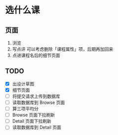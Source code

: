 # 选什么课

## 页面
1. 浏览
2. 写点评
	可以考虑删除「课程属性」项，后期再加回来
3. 点进课程名后的细节页面

## TODO
- [x] 出设计草图
- [x] 细节页面
- [ ] 将提交请求上传到数据库
- [ ] 读取数据库到 Browse 页面
- [ ] 算三项平均分
- [ ] Browse 页面下拉刷新
- [ ] Detail 页面下拉刷新
- [ ] 读取数据库到 Detail 页面
